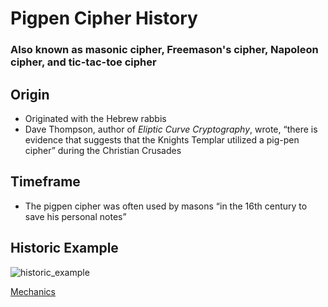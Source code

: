 # Pigpen Cipher History
### Also known as masonic cipher, Freemason's cipher, Napoleon cipher, and tic-tac-toe cipher

## Origin
* Originated with the Hebrew rabbis
* Dave Thompson, author of *Eliptic Curve Cryptography*, wrote, “there is evidence that suggests that the Knights Templar utilized a pig-pen cipher” during the Christian Crusades

## Timeframe
* The pigpen cipher was often used by masons “in the 16th century to save his personal notes”

## Historic Example
![historic_example](https://upload.wikimedia.org/wikipedia/commons/thumb/b/ba/A-pigpen-message.svg/320px-A-pigpen-message.svg.png) 

[Mechanics](pigpen-mechanics.md)
